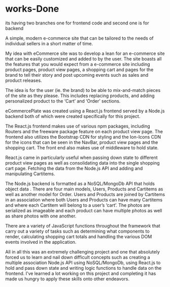 # works-Done
its having two branches one for frontend code and second one is for backend

A simple, modern e-commerce site that can be tailored to the needs of individual sellers in a short matter of time.

My idea with eCommerce site was to develop a lean for an e-commerce site that can be easily customized and added to by the user. The site boasts all the features that you would expect from a e-commerce site including product pages, product view pages, a shopping cart and pages for the brand to tell their story and post upcoming events such as sales and product releases.

The idea is for the user (ie. the brand) to be able to mix-and-match pieces of the site as they please. This includes replacing products, and adding personalized product to the ‘Cart’ and ‘Order’ sections.

eCommercePlate was created using a React.js frontend served by a Node.js backend both of which were created specifically for this project.

The React.js frontend makes use of various npm packages, including Routers and the freeware package feature on each product view page. The frontend also utilizes the Bootstrap CDN for styling and the Ion-Icons CDN for the icons that can be seen in the NavBar, product view pages and the shopping cart. The front end also makes use of middleware to hold state.

React.js came in particularly useful when passing down state to different product view pages as well as consolidating data into the single shopping cart page. Fetching the data from the Node.js API and adding and manipulating Cartitems.

The Node.js backend is formatted as a NoSQL/MongoDb API that holds object data . There are four main models, Users, Products and Cartitems as well as another model for Order. Users and Products are joined by Cartitems in an association where both Users and Products can have many Cartitems and where each Cartitem will belong to a user’s ‘cart’. The photos are serialized as imageable and each product can have multiple photos as well as share photos with one another.

There are a variety of JavaScript functions throughout the framework that carry out a variety of tasks such as determining what components to render, calculating shopping cart totals and handling the various DOM events involved in the application.

All in all this was an extremely challenging project and one that absolutely forced us to learn and nail down difficult concepts such as creating a multiple association Node.js API using NoSQL/MongoDb, using React.js to hold and pass down state and writing logic functions to handle data on the frontend. I’ve learned a lot working on this project and completing it has made us hungry to apply these skills onto other endeavors.
